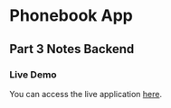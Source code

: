 # Phonebook App

## Part 3 Notes Backend

### Live Demo

You can access the live application [here](https://part3-notes-backend-2q88.onrender.com).